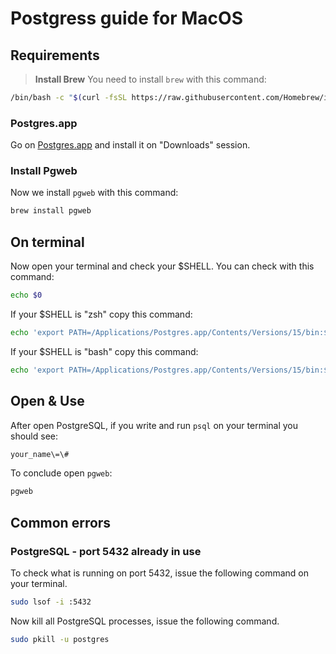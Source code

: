 # Postgress guide for MacOS


## Requirements
> **Install Brew**
You need to install `brew` with this command:

```bash
/bin/bash -c "$(curl -fsSL https://raw.githubusercontent.com/Homebrew/install/HEAD/install.sh)"
```
### Postgres.app
Go on [Postgres.app](https://postgresapp.com/) and install it on "Downloads" session. 

### Install Pgweb
Now we install `pgweb` with this command:
```bash
brew install pgweb
```

## On terminal

Now open your terminal and check your $SHELL. You can check with this command:
```bash
echo $0
```
If your $SHELL is "zsh" copy this command:
```bash
echo 'export PATH=/Applications/Postgres.app/Contents/Versions/15/bin:$PATH' >> ~/.zshrc
```

If your $SHELL is "bash" copy this command:

```bash
echo 'export PATH=/Applications/Postgres.app/Contents/Versions/15/bin:$PATH' >> ~/.bashrc
```
## Open & Use
After open PostgreSQL, if you  write and run `psql` on your terminal you should see:
```bash
your_name\=\#
```

To conclude open `pgweb`:
```bash
pgweb
```

## Common errors
### PostgreSQL - port 5432 already in use
To check what is running on port 5432, issue the following command on your terminal.
```bash
sudo lsof -i :5432
```
Now kill all PostgreSQL processes, issue the following command.
```bash
sudo pkill -u postgres
```
